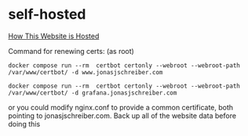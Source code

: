 # self-hosted
[How This Website is Hosted](https://jonasjschreiber.com/2022/12/13/how-this-website-is-hosted/)


Command for renewing certs:
(as root) 

`docker compose run --rm  certbot certonly --webroot --webroot-path /var/www/certbot/ -d www.jonasjschreiber.com`

`docker compose run --rm  certbot certonly --webroot --webroot-path /var/www/certbot/ -d grafana.jonasjschreiber.com`

or you could modify nginx.conf to provide a common certificate, both pointing to jonasjschreiber.com. Back up all of the website data before doing this
